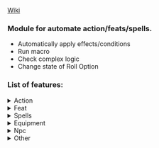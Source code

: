 [Wiki](https://github.com/reyzor1991/pf2e-wiki/wiki/PF2e-Automations)

### Module for automate action/feats/spells.
- Automatically apply effects/conditions
- Run macro
- Check complex logic
- Change state of Roll Option

### List of features:


<details>
<summary>Action</summary>

* Aid
* Anadi Venom
* Arcane Cascade
* Avoid Notice
* Battle Medicine
* Bend Time
* Bless Ally
* Blizzard Evasion
* Bullet Dancer Stance
* Calculate Threats
* Call Upon the Brightness
* Catharsis
* Channel Elements
* Clue In
* Conduct Energy
* Conjure Bullet
* Cover Tracks
* Crawl
* Critical Specialization
* Daydream Trance
* Debilitating Strike
* Defend
* Demoralize
* Devise a Stratagem
* Disarm
* Drop Prone
* Energy Shot
* Entity's Resurgence
* Escape
* Exploration Activity
* Fade Into Daydreams
* Feint
* Follow the Expert
* Frightful Presence
* Grapple
* Harrow the Fiend
* Hunt Prey
* Hustle
* Initiative actions
* Investigate
* Jinx
* Liberating Step
* Master Strike
* Prone When Critical Fails Acrobatic Skill
* Rage
* Recall Under Pressure
* Refocus
* Repeat a Spell
* Retributive Strike
* Screaming Skull
* Search
* Self effect
* Selfish Shield
* Soaring Flight
* Spin Tale
* Stand
* Steal Shadow
* Subsist
* Swallow Whole
* Tail Toxin
* Taunt
* Tenacious Stance
* The Bigger They Are (Commander)
* Track
* Treat Disease
* Treat Wounds
* Trip
* True Shape Bomb
* Unleash Psyche
* Walking the Cardinal Paths

</details>

<details>
<summary>Feat</summary>

* A Challenge for Heroes
* Accelerating Touch
* Agonizing Rebuke
* Aldori Parry
* Aldori Swordlord
* Anoint Ally
* Antagonize
* Apparition Sense
* Armor in Earth
* Aura of Courage
* Avenge In Glory
* Blanket Defense
* Bloodlines
* Bon Mot
* Bone Spikes
* Bristle
* Buckler Dance
* Cat Nap
* Catfolk Dance
* Channeling Block
* Chaotic Spell
* Combat Grab
* Consolidated Overlay Panopticon
* Consult The Stars
* Dash of Herbs
* Defensive Advance
* Desert Wind
* Designate Ally
* Devoted Guardian
* Didactic Strike
* Disruptive Stance
* Dread Marshal Stance
* Elementalist Dedication
* Emblazon Armament
* Extra Alchemy
* Eye of the Arclords
* Familiar of Restored Spirit
* Fane's Fourberie
* First Attack
* Forcible Energy
* Game Hunter
* Game Hunter Dedication
* Graceful Poise
* Hardwood Armor
* Harrower Dedication
* Heaven's Thunder
* Impassable Wall Stance
* Impose Order
* Intimidating Strike
* Kip Up
* Lunging Stance
* Marshal Dedication
* Martial Performance
* Mentor of Legends
* Metal Carapace
* Mighty Rage
* Mobile Shot Stance
* Monster Hunter
* Overdrive
* Panache
* Pistol Twirl
* Powder Punch Stance
* Prayer-Touched Weapon
* Predictable
* Radiant Circuitry
* Raise a Tome
* Red-Gold Mortality
* Remorseless Lash
* Renewed Vigor
* Resounding Finale
* Ricochet Stance
* Root Magic
* Saoc Astrology
* Shared Prey
* Shattershields
* Shield Warden
* Six Pillars Stance
* Smite
* Song
* Spike Skin
* Spiral Sworn
* Starlight Armor
* Stone Body
* Storied Companion
* Strategic Bypass
* Stumbling Stance
* Stunning Blows
* Tamper
* Tangled Forest Stance
* The Oscillating Wave
* Thermal Nimbus
* Tiller's Drive
* Tremor
* Tumble Behind
* Twinned Defense
* Ursine Avenger Form
* Warden's Boon
* Winter Sleet
* Witch's Charge
* Wolf Stance

</details>

<details>
<summary>Spells</summary>

* Aberrant Form
* Aberrant Whispers
* Adapt Self
* Aerial Form
* Agitate
* Albatross Curse
* Allegro
* Ancestral Form
* Angel Form
* Animal Feature
* Animal Form
* Ant Haul
* Anticipate Peril
* Apex Companion
* Arcane Countermeasure
* Aromatic Lure
* Ash Form
* Bane
* Befuddle
* Blazing Armory
* Bless
* Blindness
* Blur
* Boost Eidolon
* Buzzing Bites
* Calm
* Confusion
* Cosmic Form
* Courageous Anthem
* Daemon Form
* Darkvision
* Daze
* Deafness
* Death Ward
* Dehydrate
* Demon Form
* Detect Magic
* Devil Form
* Dinosaur Form
* Dirge of Doom
* Divine Decree
* Dragon Form
* Element Embodied
* Elemental Form
* Elephant Form
* Endure
* Energy Aegis
* Enlarge
* Entropic Wheel
* Evil Eye
* Extend Boost
* False Vitality
* Fear
* Ferrous Form
* Fey Form
* Fiery Body
* Figment
* Flicker
* Fly
* Forbidding Ward
* Foresight
* Forge
* Fortify Summoning
* Fortissimo Composition
* Frostbite
* Guidance
* Haste
* Heroism
* Humanoid Form
* Ill Omen
* Inner Upheaval
* Insect Form
* Knock
* Laughing Fit
* Lay on Hands
* Life Boost
* Life Link
* Life-Giving Form
* Light
* Lingering Composition
* Monstrosity Form
* Mountain Resilience
* Mystic Armor
* Ooze Form
* Painful Vibrations
* Paralyze
* Petrify
* Phantom Pain
* Plant Form
* Primal Summons
* Protection
* Protector's Sphere
* Qi Rush
* Rallying Anthem
* Ray of Frost
* Regenerate
* Rousing Splash
* Runic Body
* Runic Weapon
* Sacred Form
* Schadenfreude
* See the Unseen
* Share Life
* Shield
* Shielded Arm
* Shillelagh
* Shrink
* Silence
* Sleep
* Slow
* Song of Strength
* Soothe
* Stabilize
* Stupefy
* Swarm Form
* Sweet Dream
* Synesthesia
* Tailwind
* Tempest Form
* Translocate
* Tremorsense
* Triple Time
* Untwisting Iron Pillar
* Unusual Anatomy
* Vision of Death
* Vital Beacon

</details>

<details>
<summary>Equipment</summary>

* Ablative Armor Plating
* Alloy Orb
* Amphisbaena Spittle
* Antidote
* Antifungal Salve
* Antiplague
* Applereed Mutagen
* Apricot of Bestial Might
* Aromatic Ammunition
* Ascendant Dragon Spirit
* Assassin Vine Wine
* Auric Noodles
* Bestial Mutagen
* Blight Breath
* Blood Booster
* Bloodhound Mask
* Bomber's Eye
* Bottled Omen
* Boulderhead Bock
* Bravo's Brew
* Brewer's Regret
* Bronze Bull Pendant
* Cat's Eye Elixir
* Cheetah's Elixir
* Chivalric Emblem
* Choker Arm Mutagen
* Cinnamon Seers
* Clandestine Cloak
* Cloud Buns
* Cognitive Mutagen
* Cold Iron Blanch
* Covenant Tea
* Darkvision Elixir
* Deadweight Mutagen
* Delve Scale
* Demortification Oil
* Diplomat's Charcuterie
* Discord Fulu
* Dragon Breath Scale
* Dragon Pearl
* Dragon Throat Scale
* Dragon's Blood Pudding
* Dragonfly Fulu
* Dragonfly Potion
* Drakeheart Mutagen
* Drowsy Sun Eye Drops
* Eagle Eye Elixir
* Egg Cream Fizz
* Elixir of Life
* Elysian Dew
* Energized Cartridge
* Energizing Pill
* Energizing Tea
* Energy Mutagen
* Escape Fulu
* Ethereal Crescent
* Eye of the Unseen
* Featherlight Fletching
* Feyfoul
* Fire and Iceberg
* Frost Breath
* Fury Cocktail
* Galvanic Chew
* Gecko Potion
* Ghost Fowl Porridge
* Ghost Oil
* Ghostbane Fulu
* Ginger Chew
* Glow Rod
* Golden Breath Fulu
* Grindlegrub Steak
* Hand of Mercy
* Hydra Mutagen
* Ichthyosis Mutagen
* Impossible Cake
* Insight Coffee
* Iron Medallion
* Iron Wine
* Juggernaut Mutagen
* Lastwall Soup
* Life-Boosting Oil
* Malleable Mixture
* Mighty Counterweight
* Morph Jewel
* Mortalis Coin
* Necrotic Cap
* Numbing Tonic
* Ommatophoric Mutagen
* Pallesthetic Mutagen
* Phasing Trine
* Phoenix Flask
* Potency Crystal
* Potion of Acid Resistance
* Potion of Cold Resistance
* Potion of Electricity Resistance
* Potion of Emergency Escape
* Potion of Fire Resistance
* Potion of Flying
* Potion of Minute Echoes
* Potion of Quickness
* Potion of Sonic Resistance
* Potion of Stable Form
* Potion of Swimming
* Prey Mutagen
* Quicksilver Mutagen
* Red-Rib Gill Mask
* Sanguine Mutagen
* Sea Touch Elixir
* Sense-Dulling Hood
* Serene Mutagen
* Shrinking Potion
* Silver Crescent
* Silver Salve
* Silvertongue Mutagen
* Sixfingers Elixir
* Skeptic's Elixir
* Soothing Toddy
* Soothing Tonic
* Spiderfoot Brew
* Stalk Goggles
* Star of Cynosure
* Statue Skin Salve
* Stone Body Mutagen
* Stone Fist Elixir
* Storm Breath
* Stormbreaker Fulu
* Taper of Sanctification
* Thawing Candle
* Theatrical Mutagen
* Thousand-Year Dragonroot
* Tiger Menuki
* Topology Protoplasm
* Tracker's Stew
* Tricky Liniment
* Tteokguk of Time Advancement
* Valorous Coin
* Vapor Sphere
* Vengeful Demon's Tears
* Vermin Repellent Agent
* Viperous Elixir
* War Blood Mutagen
* Wemmuth Trinket
* Wine of the Blood
* Witch's Finger
* Wounding Oil

</details>

<details>
<summary>Npc</summary>

* Alchemical Crossbow
* Grab
* Hampering Fusillade
* Knockdown
* Living Shields
* Predator's Advantage
* Push
* Swarming Bites

</details>

<details>
<summary>Other</summary>

* Agonizing Cries Aura Immunity
* Alien Presence Aura Immunity
* Allergen Aura Immunity
* Alluring Scent Aura Immunity
* Appetizing Aroma Aura Immunity
* Aura of Angry Crystals Immunity
* Aura of Blinding Light Immunity
* Aura of Charm Immunity
* Aura of Doom Immunity
* Aura of Forgetfulness Immunity
* Aura of Peace Immunity
* Aura of Protection Immunity
* Aura of Sobs Immunity
* Aura of Whispers Immunity
* Baleful Glare Aura Immunity
* Blight Aura Immunity
* Blinding Aura Immunity
* Blinding Halo Aura Immunity
* Breath of Silt Aura Immunity
* Breath of the Bog Aura Immunity
* Bullying Bluster Aura Immunity
* Calming Presence Aura Immunity
* Chattering Teeth Aura Immunity
* Commanding Presence Aura Immunity
* Curtain of Calm Aura Immunity
* Cute But Deadly Aura Immunity
* Death Stench Aura Immunity
* Deepest Fear Aura Immunity
* Desiccation Aura Immunity
* Despair Aura Immunity
* Destabilizing Field Aura Immunity
* Disorienting Faces Aura Immunity
* Draining Presence Aura Immunity
* Dread Flickering Aura Immunity
* Ecstatic Hunger Aura Immunity
* False Authority Aura Immunity
* Fascination of Flame Aura Immunity
* Gentle Facade Aura Immunity
* Gibbering Aura Immunity
* Great Despair Immunity
* Grieving Aura Immunity
* Hallucinatory Scale Dust Aura Immunity
* Heavy Aura Immunity
* Light Aura Immunity
* Loathsome Stench Aura Immunity
* Luminous Lure Aura Immunity
* Maddening Cacophony Aura Immunity
* Magic-Warping Aura Immunity
* Malevolent Mishaps Aura Immunity
* Malodorous Smoke Aura Immunity
* Masked Intentions Aura Immunity
* Menacing Guardian Aura Immunity
* Miasma Aura Immunity
* Miasma of Pollution Aura Immunity
* Mindfog Aura Immunity
* Mocking Laughter Aura Immunity
* Musk Aura Immunity
* Necrotic Runoff Aura Immunity
* Noxious Scent Aura Immunity
* Odor of Rot Aura Immunity
* Ominous Footsteps Aura Immunity
* Pacifying Aura Immunity
* Pained Muttering Aura Immunity
* Peaceful Aura Immunity
* Perfume Aura Immunity
* Powerful Stench Aura Immunity
* Predatory Aura Immunity
* Psychogenic Secretions Aura Immunity
* Pungent Aura Immunity
* Putrid Stench Aura Immunity
* Remove effects when Unconscious
* Ripping Gaze Aura Immunity
* Rotting Stench Aura Immunity
* Scarecrow's Leer Aura Immunity
* Scintillating Aura Immunity
* Scrutinizing Presence Aura Immunity
* Sibilant Whispers Aura Immunity
* Smoke Aura Immunity
* Smoldering Haze Aura Immunity
* Smoldering Stench Aura Immunity
* Stench Immunity
* Stinky Sweat Aura Immunity
* Terrifying Gaze Aura Immunity
* Terrorspores Aura Immunity
* Tympanic Heartbeat Aura Immunity
* Unfathomable Infinity Aura Immunity
* Unluck Aura Immunity
* Unnerving Presence Aura Immunity
* Unrest Aura Immunity
* Utter Despair Aura Immunity
* Water Pressure Aura Immunity
* Weapon Runes
* Weeping Aura Immunity

</details>
